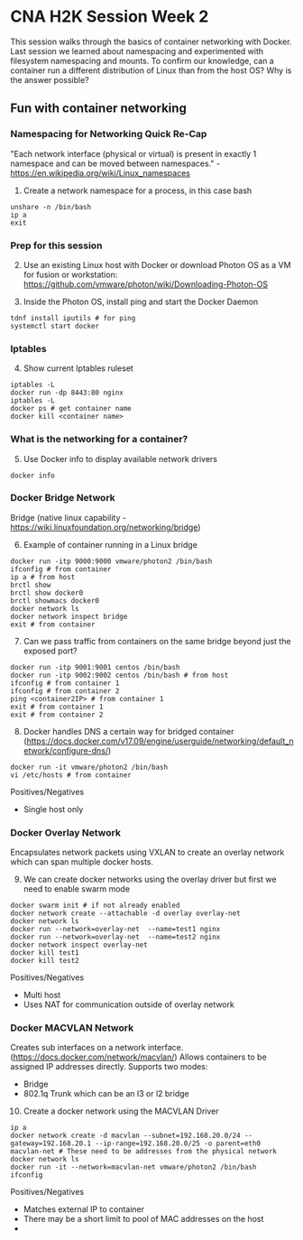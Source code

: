 # CNA H2K Session Week 2

This session walks through the basics of container networking with Docker.  Last session we learned about namespacing and experimented with filesystem namespacing and mounts.  To confirm our knowledge, can a container run a different distribution of Linux than from the host OS?  Why is the answer possible?

## Fun with container networking

### Namespacing for Networking Quick Re-Cap

"Each network interface (physical or virtual) is present in exactly 1 namespace and can be moved between namespaces." - https://en.wikipedia.org/wiki/Linux_namespaces

1. Create a network namespace for a process, in this case bash

```
unshare -n /bin/bash
ip a
exit
```

### Prep for this session

2. Use an existing Linux host with Docker or download Photon OS as a VM for fusion or workstation: https://github.com/vmware/photon/wiki/Downloading-Photon-OS

3. Inside the Photon OS, install ping and start the Docker Daemon

```
tdnf install iputils # for ping
systemctl start docker
```

### Iptables

4. Show current Iptables ruleset

```
iptables -L
docker run -dp 8443:80 nginx
iptables -L
docker ps # get container name
docker kill <container name>
```

### What is the networking for a container?

5. Use Docker info to display available network drivers

`docker info`

### Docker Bridge Network

Bridge (native linux capability - https://wiki.linuxfoundation.org/networking/bridge)

6. Example of container running in a Linux bridge

```
docker run -itp 9000:9000 vmware/photon2 /bin/bash
ifconfig # from container
ip a # from host
brctl show
brctl show docker0
brctl showmacs docker0
docker network ls
docker network inspect bridge
exit # from container
```

7. Can we pass traffic from containers on the same bridge beyond just the exposed port?

```
docker run -itp 9001:9001 centos /bin/bash
docker run -itp 9002:9002 centos /bin/bash # from host
ifconfig # from container 1
ifconfig # from container 2
ping <container2IP> # from container 1
exit # from container 1
exit # from container 2
```

8. Docker handles DNS a certain way for bridged container (https://docs.docker.com/v17.09/engine/userguide/networking/default_network/configure-dns/)

```
docker run -it vmware/photon2 /bin/bash
vi /etc/hosts # from container
```

Positives/Negatives
- Single host only

### Docker Overlay Network

Encapsulates network packets using VXLAN to create an overlay network which can span multiple docker hosts.

9. We can create docker networks using the overlay driver but first we need to enable swarm mode

```
docker swarm init # if not already enabled
docker network create --attachable -d overlay overlay-net
docker network ls
docker run --network=overlay-net  --name=test1 nginx
docker run --network=overlay-net  --name=test2 nginx
docker network inspect overlay-net
docker kill test1
docker kill test2
```

Positives/Negatives
- Multi host
- Uses NAT for communication outside of overlay network

### Docker MACVLAN Network

Creates sub interfaces on a network interface. (https://docs.docker.com/network/macvlan/)
Allows containers to be assigned IP addresses directly.  Supports two modes:
- Bridge
- 802.1q Trunk which can be an l3 or l2 bridge

10. Create a docker network using the MACVLAN Driver

```
ip a
docker network create -d macvlan --subnet=192.168.20.0/24 --gateway=192.168.20.1 --ip-range=192.168.20.0/25 -o parent=eth0 macvlan-net # These need to be addresses from the physical network
docker network ls
docker run -it --network=macvlan-net vmware/photon2 /bin/bash
ifconfig
```


Positives/Negatives
- Matches external IP to container
- There may be a short limit to pool of MAC addresses on the host
- 
